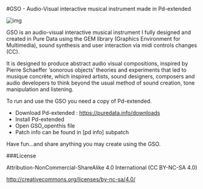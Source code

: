 
#GSO - Audio-Visual interactive musical instrument made in Pd-extended

![img](http://i64.tinypic.com/15plvk0.jpg) 



GSO is an audio-visual interactive musical instrument I fully designed and created in Pure Data using the GEM library (Graphics Environment for Multimedia), sound synthesis and user interaction via midi controls changes (CC). 

It is designed to produce abstract audio visual compositions, inspired by Pierre Schaeffer ‘sonorous objects’ theories and experiments that led to musique concrète, which inspired artists, sound designers, composers and audio developers to think beyond the usual method of sound creation, tone manipulation and listening.

To run and use the GSO you need a copy of Pd-extended. 

- Download Pd-extended : https://puredata.info/downloads
- Install Pd-extended 
- Open GSO_openthis file
- Patch info can be found in [pd info] subpatch

Have fun...and share anything you may create using the GSO.

###License

Attribution-NonCommercial-ShareAlike 4.0 International (CC BY-NC-SA 4.0)

http://creativecommons.org/licenses/by-nc-sa/4.0/
